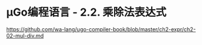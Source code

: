 # µGo编程语言 - 2.2. 乘除法表达式

https://github.com/wa-lang/ugo-compiler-book/blob/master/ch2-expr/ch2-02-mul-div.md
